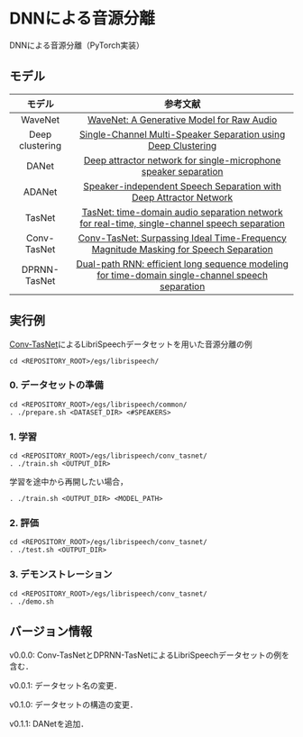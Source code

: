 # DNNによる音源分離
DNNによる音源分離（PyTorch実装）

## モデル
| モデル | 参考文献 |
| :---: | :---: |
| WaveNet | [WaveNet: A Generative Model for Raw Audio](https://arxiv.org/abs/1609.03499) |
| Deep clustering | [Single-Channel Multi-Speaker Separation using Deep Clustering](https://arxiv.org/abs/1607.02173) |
| DANet | [Deep attractor network for single-microphone speaker separation](https://arxiv.org/abs/1611.08930) |
| ADANet | [Speaker-independent Speech Separation with Deep Attractor Network](https://arxiv.org/abs/1707.03634) |
| TasNet | [TasNet: time-domain audio separation network for real-time, single-channel speech separation](https://arxiv.org/abs/1711.00541) |
| Conv-TasNet | [Conv-TasNet: Surpassing Ideal Time-Frequency Magnitude Masking for Speech Separation](https://arxiv.org/abs/1809.07454) |
| DPRNN-TasNet | [Dual-path RNN: efficient long sequence modeling for time-domain single-channel speech separation](https://arxiv.org/abs/1910.06379) |

## 実行例
[Conv-TasNet](https://arxiv.org/abs/1809.07454)によるLibriSpeechデータセットを用いた音源分離の例
```
cd <REPOSITORY_ROOT>/egs/librispeech/
```

### 0. データセットの準備
```
cd <REPOSITORY_ROOT>/egs/librispeech/common/
. ./prepare.sh <DATASET_DIR> <#SPEAKERS>
```

### 1. 学習
```
cd <REPOSITORY_ROOT>/egs/librispeech/conv_tasnet/
. ./train.sh <OUTPUT_DIR>
```

学習を途中から再開したい場合，
```
. ./train.sh <OUTPUT_DIR> <MODEL_PATH>
```

### 2. 評価
```
cd <REPOSITORY_ROOT>/egs/librispeech/conv_tasnet/
. ./test.sh <OUTPUT_DIR>
```

### 3. デモンストレーション
```
cd <REPOSITORY_ROOT>/egs/librispeech/conv_tasnet/
. ./demo.sh
```

## バージョン情報
v0.0.0: Conv-TasNetとDPRNN-TasNetによるLibriSpeechデータセットの例を含む．

v0.0.1: データセット名の変更．

v0.1.0: データセットの構造の変更．

v0.1.1: DANetを追加．
